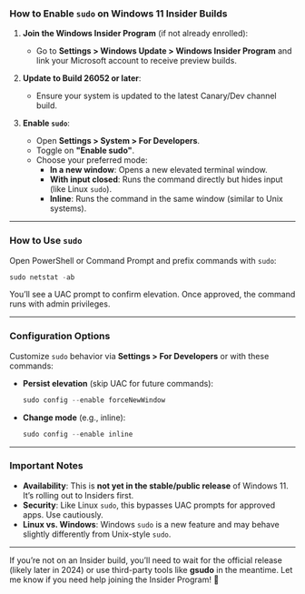 ### **How to Enable `sudo` on Windows 11 Insider Builds**
1. **Join the Windows Insider Program** (if not already enrolled):
   - Go to **Settings > Windows Update > Windows Insider Program** and link your Microsoft account to receive preview builds.

2. **Update to Build 26052 or later**:
   - Ensure your system is updated to the latest Canary/Dev channel build.

3. **Enable `sudo`**:
   - Open **Settings > System > For Developers**.
   - Toggle on **"Enable sudo"**.
   - Choose your preferred mode:
     - **In a new window**: Opens a new elevated terminal window.
     - **With input closed**: Runs the command directly but hides input (like Linux `sudo`).
     - **Inline**: Runs the command in the same window (similar to Unix systems).

---

### **How to Use `sudo`**
Open PowerShell or Command Prompt and prefix commands with `sudo`:
```powershell
sudo netstat -ab
```
You’ll see a UAC prompt to confirm elevation. Once approved, the command runs with admin privileges.

---

### **Configuration Options**
Customize `sudo` behavior via **Settings > For Developers** or with these commands:
- **Persist elevation** (skip UAC for future commands):
  ```powershell
  sudo config --enable forceNewWindow
  ```
- **Change mode** (e.g., inline):
  ```powershell
  sudo config --enable inline
  ```

---

### **Important Notes**
- **Availability**: This is **not yet in the stable/public release** of Windows 11. It’s rolling out to Insiders first.
- **Security**: Like Linux `sudo`, this bypasses UAC prompts for approved apps. Use cautiously.
- **Linux vs. Windows**: Windows `sudo` is a new feature and may behave slightly differently from Unix-style `sudo`.

---

If you’re not on an Insider build, you’ll need to wait for the official release (likely later in 2024) or use third-party tools like **gsudo** in the meantime. Let me know if you need help joining the Insider Program! 🚀
